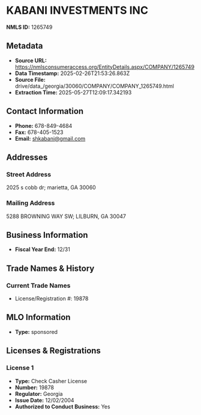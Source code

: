 # KABANI INVESTMENTS INC

**NMLS ID:** 1265749

## Metadata
- **Source URL:** https://nmlsconsumeraccess.org/EntityDetails.aspx/COMPANY/1265749
- **Data Timestamp:** 2025-02-26T21:53:26.863Z
- **Source File:** drive/data_/georgia/30060/COMPANY/COMPANY_1265749.html
- **Extraction Time:** 2025-05-27T12:09:17.342193

## Contact Information
- **Phone:** 678-849-4684
- **Fax:** 678-405-1523
- **Email:** shkabani@gmail.com

## Addresses
### Street Address
2025 s cobb dr; marietta, GA 30060

### Mailing Address
5288 BROWNING WAY SW; LILBURN, GA 30047

## Business Information
- **Fiscal Year End:** 12/31

## Trade Names & History
### Current Trade Names
- License/Registration #: 19878

## MLO Information
- **Type:** sponsored

## Licenses & Registrations

### License 1
- **Type:** Check Casher License
- **Number:** 19878
- **Regulator:** Georgia
- **Issue Date:** 12/02/2004
- **Authorized to Conduct Business:** Yes

